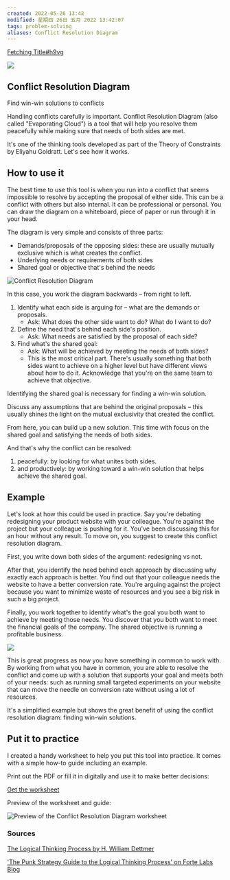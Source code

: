 ```yaml
---
created: 2022-05-26 13:42
modified: 星期四 26日 五月 2022 13:42:07
tags: problem-solving
aliases: Conflict Resolution Diagram
---
```

[Fetching Title#h9vg](https://untools.co/conflict-resolution-diagram)


![](https://assets-us-01.kc-usercontent.com:443/c6e42f10-0ed4-0062-585c-b740aa1ad46c/75ae37e3-b7c2-4cf6-8146-d3bd09d773fd/issue-trees-icon.png)

## Conflict Resolution Diagram

Find win-win solutions to conflicts

Handling conflicts carefully is important. Conflict Resolution Diagram (also called "Evaporating Cloud") is a tool that will help you resolve them peacefully while making sure that needs of both sides are met.

It's one of the thinking tools developed as part of the Theory of Constraints by Eliyahu Goldratt. Let's see how it works.

## How to use it

The best time to use this tool is when you run into a conflict that seems impossible to resolve by accepting the proposal of either side. This can be a conflict with others but also internal. It can be professional or personal. You can draw the diagram on a whiteboard, piece of paper or run through it in your head.

The diagram is very simple and consists of three parts:

-   Demands/proposals of the opposing sides: these are usually mutually exclusive which is what creates the conflict.
-   Underlying needs or requirements of both sides
-   Shared goal or objective that's behind the needs

![Conflict Resolution Diagram](https://assets-us-01.kc-usercontent.com:443/c6e42f10-0ed4-0062-585c-b740aa1ad46c/315e442d-8d7b-4e15-b854-e0c6a14b8b76/conflict-resolution-diagram.png)

In this case, you work the diagram backwards – from right to left.

1.  Identify what each side is arguing for – what are the demands or proposals.
    -   Ask: What does the other side want to do? What do I want to do?
2.  Define the need that's behind each side's position.
    -   Ask: What needs are satisfied by the proposal of each side?
3.  Find what's the shared goal:
    -   Ask: What will be achieved by meeting the needs of both sides?
    -   This is the most critical part. There's usually something that both sides want to achieve on a higher level but have different views about how to do it. Acknowledge that you're on the same team to achieve that objective.

Identifying the shared goal is necessary for finding a win-win solution.

Discuss any assumptions that are behind the original proposals – this usually shines the light on the mutual exclusivity that created the conflict.

From here, you can build up a new solution. This time with focus on the shared goal and satisfying the needs of both sides.

And that's why the conflict can be resolved:

1.  peacefully: by looking for what unites both sides.
2.  and productively: by working toward a win-win solution that helps achieve the shared goal.

## Example

Let's look at how this could be used in practice. Say you're debating redesigning your product website with your colleague. You're against the project but your colleague is pushing for it. You've been discussing this for an hour without any result. To move on, you suggest to create this conflict resolution diagram.

First, you write down both sides of the argument: redesigning vs not. 

After that, you identify the need behind each approach by discussing why exactly each approach is better. You find out that your colleague needs the website to have a better conversion rate. You're arguing against the project because you want to minimize waste of resources and you see a big risk in such a big project.

Finally, you work together to identify what's the goal you both want to achieve by meeting those needs. You discover that you both want to meet the financial goals of the company. The shared objective is running a profitable business.

![](https://assets-us-01.kc-usercontent.com:443/c6e42f10-0ed4-0062-585c-b740aa1ad46c/2bd728b1-7bef-408f-9870-23cf7a3b48e4/conflict-resolution-diagram-example.png)

This is great progress as now you have something in common to work with. By working from what you have in common, you are able to resolve the conflict and come up with a solution that supports your goal and meets both of your needs: such as running small targeted experiments on your website that can move the needle on conversion rate without using a lot of resources.

It's a simplified example but shows the great benefit of using the conflict resolution diagram: finding win-win solutions.

## Put it to practice

I created a handy worksheet to help you put this tool into practice. It comes with a simple how-to guide including an example.

Print out the PDF or fill it in digitally and use it to make better decisions:

[Get the worksheet](https://gumroad.com/l/untools-worksheets)

Preview of the worksheet and guide:

![Preview of the Conflict Resolution Diagram worksheet](https://assets-us-01.kc-usercontent.com:443/c6e42f10-0ed4-0062-585c-b740aa1ad46c/7d8102e3-80df-41ba-bd8c-8f23796bf276/Worksheet-conflict-resolution-diagram.png)

### Sources

[The Logical Thinking Process by H. William Dettmer](https://www.goodreads.com/book/show/2147388.The_Logical_Thinking_Process)

['The Punk Strategy Guide to the Logical Thinking Process' on Forte Labs Blog](https://fortelabs.co/blog/the-punk-strategy-guide-to-the-logical-thinking-process/)
